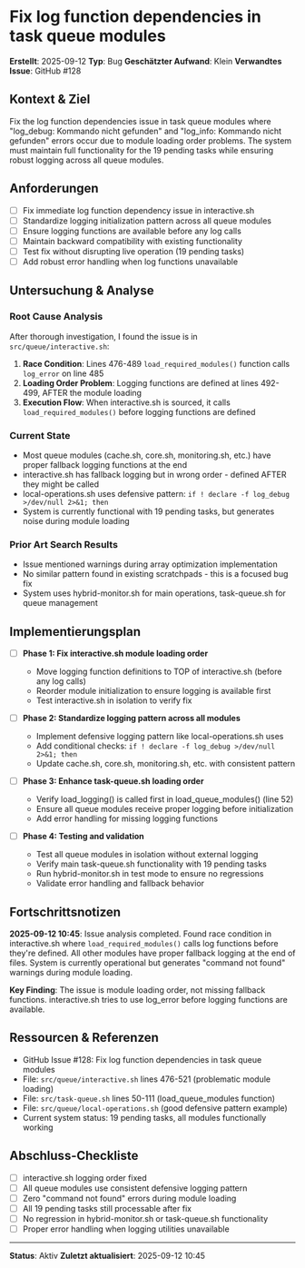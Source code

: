 # Fix log function dependencies in task queue modules

**Erstellt**: 2025-09-12
**Typ**: Bug
**Geschätzter Aufwand**: Klein
**Verwandtes Issue**: GitHub #128

## Kontext & Ziel
Fix the log function dependencies issue in task queue modules where "log_debug: Kommando nicht gefunden" and "log_info: Kommando nicht gefunden" errors occur due to module loading order problems. The system must maintain full functionality for the 19 pending tasks while ensuring robust logging across all queue modules.

## Anforderungen
- [ ] Fix immediate log function dependency issue in interactive.sh
- [ ] Standardize logging initialization pattern across all queue modules
- [ ] Ensure logging functions are available before any log calls
- [ ] Maintain backward compatibility with existing functionality
- [ ] Test fix without disrupting live operation (19 pending tasks)
- [ ] Add robust error handling when log functions unavailable

## Untersuchung & Analyse

### Root Cause Analysis
After thorough investigation, I found the issue is in `src/queue/interactive.sh`:

1. **Race Condition**: Lines 476-489 `load_required_modules()` function calls `log_error` on line 485
2. **Loading Order Problem**: Logging functions are defined at lines 492-499, AFTER the module loading
3. **Execution Flow**: When interactive.sh is sourced, it calls `load_required_modules()` before logging functions are defined

### Current State
- Most queue modules (cache.sh, core.sh, monitoring.sh, etc.) have proper fallback logging functions at the end
- interactive.sh has fallback logging but in wrong order - defined AFTER they might be called
- local-operations.sh uses defensive pattern: `if ! declare -f log_debug >/dev/null 2>&1; then`
- System is currently functional with 19 pending tasks, but generates noise during module loading

### Prior Art Search Results
- Issue mentioned warnings during array optimization implementation
- No similar pattern found in existing scratchpads - this is a focused bug fix
- System uses hybrid-monitor.sh for main operations, task-queue.sh for queue management

## Implementierungsplan
- [ ] **Phase 1: Fix interactive.sh module loading order**
  - Move logging function definitions to TOP of interactive.sh (before any log calls)
  - Reorder module initialization to ensure logging is available first
  - Test interactive.sh in isolation to verify fix
  
- [ ] **Phase 2: Standardize logging pattern across all modules**
  - Implement defensive logging pattern like local-operations.sh uses
  - Add conditional checks: `if ! declare -f log_debug >/dev/null 2>&1; then`
  - Update cache.sh, core.sh, monitoring.sh, etc. with consistent pattern
  
- [ ] **Phase 3: Enhance task-queue.sh loading order**
  - Verify load_logging() is called first in load_queue_modules() (line 52)
  - Ensure all queue modules receive proper logging before initialization
  - Add error handling for missing logging functions
  
- [ ] **Phase 4: Testing and validation**
  - Test all queue modules in isolation without external logging
  - Verify main task-queue.sh functionality with 19 pending tasks
  - Run hybrid-monitor.sh in test mode to ensure no regressions
  - Validate error handling and fallback behavior

## Fortschrittsnotizen
**2025-09-12 10:45**: Issue analysis completed. Found race condition in interactive.sh where `load_required_modules()` calls log functions before they're defined. All other modules have proper fallback logging at the end of files. System is currently operational but generates "command not found" warnings during module loading.

**Key Finding**: The issue is module loading order, not missing fallback functions. interactive.sh tries to use log_error before logging functions are available.

## Ressourcen & Referenzen
- GitHub Issue #128: Fix log function dependencies in task queue modules
- File: `src/queue/interactive.sh` lines 476-521 (problematic module loading)
- File: `src/task-queue.sh` lines 50-111 (load_queue_modules function)
- File: `src/queue/local-operations.sh` (good defensive pattern example)
- Current system status: 19 pending tasks, all modules functionally working

## Abschluss-Checkliste
- [ ] interactive.sh logging order fixed
- [ ] All queue modules use consistent defensive logging pattern
- [ ] Zero "command not found" errors during module loading
- [ ] All 19 pending tasks still processable after fix
- [ ] No regression in hybrid-monitor.sh or task-queue.sh functionality
- [ ] Proper error handling when logging utilities unavailable

---
**Status**: Aktiv
**Zuletzt aktualisiert**: 2025-09-12 10:45